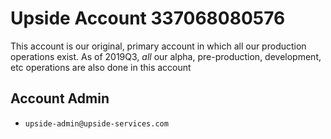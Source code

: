 # Upside Account 337068080576

This account is our original, primary account in which all our production operations exist.  As of 2019Q3, *all* our alpha, pre-production,  development, etc operations are also done in this account

## Account Admin

* `upside-admin@upside-services.com`
